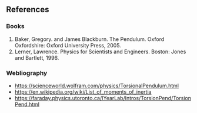 ## References 

### Books 
1. Baker, Gregory. and James Blackburn. The Pendulum. Oxford Oxfordshire: Oxford University Press, 2005.
2. Lerner, Lawrence. Physics for Scientists and Engineers. Boston: Jones and Bartlett, 1996.

### Webliography

- https://scienceworld.wolfram.com/physics/TorsionalPendulum.html
- https://en.wikipedia.org/wiki/List_of_moments_of_inertia
- https://faraday.physics.utoronto.ca/IYearLab/Intros/TorsionPend/TorsionPend.html

